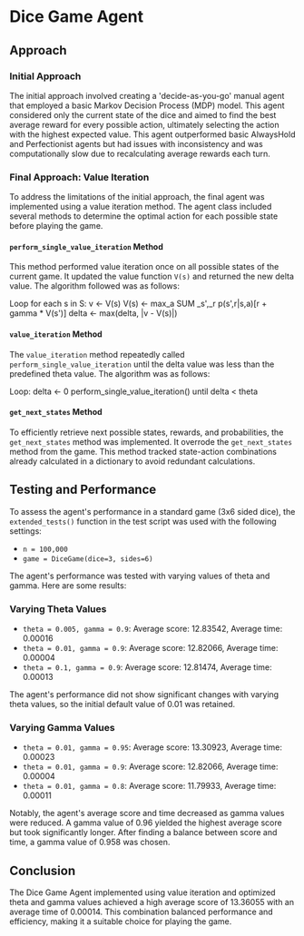 # Dice Game Agent

## Approach

### Initial Approach

The initial approach involved creating a 'decide-as-you-go' manual agent that employed a basic Markov Decision Process (MDP) model. This agent considered only the current state of the dice and aimed to find the best average reward for every possible action, ultimately selecting the action with the highest expected value. This agent outperformed basic AlwaysHold and Perfectionist agents but had issues with inconsistency and was computationally slow due to recalculating average rewards each turn.

### Final Approach: Value Iteration

To address the limitations of the initial approach, the final agent was implemented using a value iteration method. The agent class included several methods to determine the optimal action for each possible state before playing the game.

#### `perform_single_value_iteration` Method

This method performed value iteration once on all possible states of the current game. It updated the value function `V(s)` and returned the new delta value. The algorithm followed was as follows:


Loop for each s in S:
	v <- V(s)
	V(s) <- max_a SUM _s',_r p(s',r|s,a)[r + gamma * V(s')]
	delta <- max(delta, |v - V(s)|)


#### `value_iteration` Method

The `value_iteration` method repeatedly called `perform_single_value_iteration` until the delta value was less than the predefined theta value. The algorithm was as follows:


Loop:
	delta <- 0
	perform_single_value_iteration()
until delta < theta


#### `get_next_states` Method

To efficiently retrieve next possible states, rewards, and probabilities, the `get_next_states` method was implemented. It overrode the `get_next_states` method from the game. This method tracked state-action combinations already calculated in a dictionary to avoid redundant calculations.

## Testing and Performance

To assess the agent's performance in a standard game (3x6 sided dice), the `extended_tests()` function in the test script was used with the following settings:

- `n = 100,000`
- `game = DiceGame(dice=3, sides=6)`

The agent's performance was tested with varying values of theta and gamma. Here are some results:

### Varying Theta Values

- `theta = 0.005, gamma = 0.9`: Average score: 12.83542, Average time: 0.00016
- `theta = 0.01, gamma = 0.9`: Average score: 12.82066, Average time: 0.00004
- `theta = 0.1, gamma = 0.9`: Average score: 12.81474, Average time: 0.00013

The agent's performance did not show significant changes with varying theta values, so the initial default value of 0.01 was retained.

### Varying Gamma Values

- `theta = 0.01, gamma = 0.95`: Average score: 13.30923, Average time: 0.00023
- `theta = 0.01, gamma = 0.9`: Average score: 12.82066, Average time: 0.00004
- `theta = 0.01, gamma = 0.8`: Average score: 11.79933, Average time: 0.00011

Notably, the agent's average score and time decreased as gamma values were reduced. A gamma value of 0.96 yielded the highest average score but took significantly longer. After finding a balance between score and time, a gamma value of 0.958 was chosen.

## Conclusion

The Dice Game Agent implemented using value iteration and optimized theta and gamma values achieved a high average score of 13.36055 with an average time of 0.00014. This combination balanced performance and efficiency, making it a suitable choice for playing the game.
